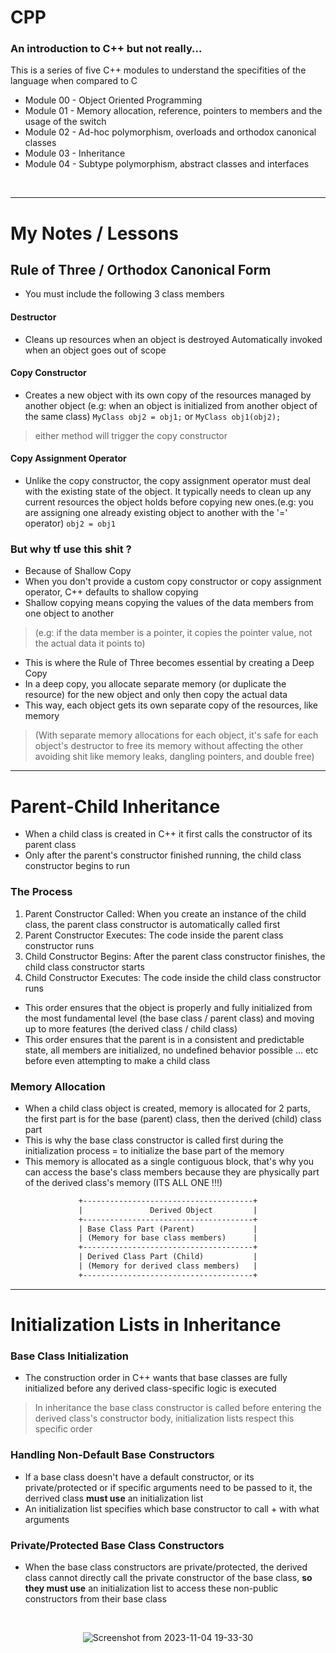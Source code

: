 # CPP

### An introduction to C++ but not really... 

This is a series of five C++ modules to understand the specifities of the language when compared to C

- Module 00 - Object Oriented Programming
- Module 01 - Memory allocation, reference, pointers to members and the usage of the switch
- Module 02 - Ad-hoc polymorphism, overloads and orthodox canonical classes
- Module 03 - Inheritance
- Module 04 - Subtype polymorphism, abstract classes and interfaces

<br>

---

# My Notes / Lessons

## Rule of Three / Orthodox Canonical Form
- You must include the following 3 class members

#### Destructor
- Cleans up resources when an object is destroyed
Automatically invoked when an object goes out of scope

#### Copy Constructor
- Creates a new object with its own copy of the resources managed by another object (e.g: when an object is initialized from another object of the same class)
`MyClass obj2 = obj1;` or `MyClass obj1(obj2);`
> either method will trigger the copy constructor 

#### Copy Assignment Operator
- Unlike the copy constructor, the copy assignment operator must deal with the existing state of the object. It typically needs to clean up any current resources the object holds before copying new ones.(e.g: you are assigning one already existing object to another with the '=' operator)
`obj2 = obj1`


### But why tf use this shit ?

- Because of Shallow Copy 
- When you don't provide a custom copy constructor or copy assignment operator, C++ defaults to shallow copying
- Shallow copying means copying the values of the data members from one object to another
> (e.g: if the data member is a pointer, it copies the pointer value, not the actual data it points to)

- This is where the Rule of Three becomes essential by creating a Deep Copy
- In a deep copy, you allocate separate memory (or duplicate the resource) for the new object and only then copy the actual data
- This way, each object gets its own separate copy of the resources, like memory
> (With separate memory allocations for each object, it's safe for each object's destructor to free its memory without affecting the other avoiding shit like memory leaks, dangling pointers, and double free)


---

# Parent-Child Inheritance

- When a child class is created in C++ it first calls the constructor of its parent class
- Only after the parent's constructor finished running, the child class constructor begins to run

### The Process

1. Parent Constructor Called: When you create an instance of the child class, the parent class constructor is automatically called first
2. Parent Constructor Executes: The code inside the parent class constructor runs
3. Child Constructor Begins: After the parent class constructor finishes, the child class constructor starts
4. Child Constructor Executes: The code inside the child class constructor runs

- This order ensures that the object is properly and fully initialized from the most fundamental level (the base class / parent class) and moving up to more features (the derived class / child class)
- This order ensures that the parent is in a consistent and predictable state, all members are initialized, no undefined behavior possible ... etc before even attempting to make a child class

### Memory Allocation
- When a child class object is created, memory is allocated for 2 parts, the first part is for the base (parent) class, then the derived (child) class part
- This is why the base class constructor is called first during the initialization process = to initialize the base part of the memory
- This memory is allocated as a single contiguous block, that's why you can access the base's class members because they are physically part of the derived class's memory (ITS ALL ONE !!!)

<div align="center">
  
```txt
+--------------------------------------+
|               Derived Object         |
+--------------------------------------+
| Base Class Part (Parent)             |
| (Memory for base class members)      |
+--------------------------------------+
| Derived Class Part (Child)           |
| (Memory for derived class members)   |
+--------------------------------------+
```
</div>

---

# Initialization Lists in Inheritance

### Base Class Initialization
- The construction order in C++ wants that base classes are fully initialized before any derived class-specific logic is executed
> In inheritance the base class constructor is called before entering the derived class's constructor body, initialization lists respect this specific order


### Handling Non-Default Base Constructors
- If a base class doesn't have a default constructor, or its private/protected or if specific arguments need to be passed to it, the derrived class **must use** an initialization list
- An initialization list specifies which base constructor to call + with what arguments


### Private/Protected Base Class Constructors
- When the base class constructors are private/protected, the derived class cannot directly call the private constructor of the base class, **so they must use** an initialization list to access these non-public constructors from their base class

<br>

<div align="center">
  
![Screenshot from 2023-11-04 19-33-30](https://github.com/spookier/CPP/assets/77325667/b52b7d36-d076-4a4a-b488-d6ec1a7187ee)

</div>
